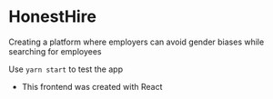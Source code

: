 # HonestHire
Creating a platform where employers can avoid gender biases while searching for employees

Use `yarn start` to test the app

* This frontend was created with React

